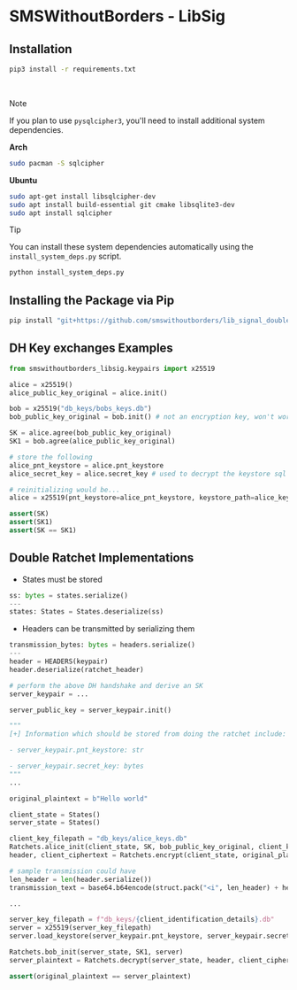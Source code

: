 # SMSWithoutBorders - LibSig

## Installation

```bash
pip3 install -r requirements.txt
```

<br>

> [!NOTE]
>
> If you plan to use `pysqlcipher3`, you'll need to install additional system
> dependencies.

**Arch**

```bash
sudo pacman -S sqlcipher
```

**Ubuntu**

```bash
sudo apt-get install libsqlcipher-dev
sudo apt install build-essential git cmake libsqlite3-dev
sudo apt install sqlcipher
```

> [!TIP]
>
> You can install these system dependencies automatically using the
> `install_system_deps.py` script.

```bash
python install_system_deps.py
```

## Installing the Package via Pip

```bash
pip install "git+https://github.com/smswithoutborders/lib_signal_double_ratchet_python.git@main#egg=smswithoutborders_libsig"
```

## DH Key exchanges Examples

```python
from smswithoutborders_libsig.keypairs import x25519

alice = x25519()
alice_public_key_original = alice.init()

bob = x25519("db_keys/bobs_keys.db")
bob_public_key_original = bob.init() # not an encryption key, won't work unless for AD

SK = alice.agree(bob_public_key_original)
SK1 = bob.agree(alice_public_key_original)

# store the following
alice_pnt_keystore = alice.pnt_keystore
alice_secret_key = alice.secret_key # used to decrypt the keystore sql file

# reinitializing would be...
alice = x25519(pnt_keystore=alice_pnt_keystore, keystore_path=alice_keystore_path, secret_key=alice_secret_key)

assert(SK)
assert(SK1)
assert(SK == SK1)
```

## Double Ratchet Implementations

- States must be stored
```python
ss: bytes = states.serialize()
---
states: States = States.deserialize(ss)
```

- Headers can be transmitted by serializing them
```python
transmission_bytes: bytes = headers.serialize()
---
header = HEADERS(keypair)
header.deserialize(ratchet_header)
```

```python
# perform the above DH handshake and derive an SK
server_keypair = ...

server_public_key = server_keypair.init()

"""
[+] Information which should be stored from doing the ratchet include:

- server_keypair.pnt_keystore: str

- server_keypair.secret_key: bytes
"""
...

original_plaintext = b"Hello world"

client_state = States()
server_state = States()

client_key_filepath = "db_keys/alice_keys.db"
Ratchets.alice_init(client_state, SK, bob_public_key_original, client_key_filepath)
header, client_ciphertext = Ratchets.encrypt(client_state, original_plaintext, server_public_key)

# sample transmission could have
len_header = len(header.serialize())
transmission_text = base64.b64encode(struct.pack("<i", len_header) + header + client_ciphertext)

...

server_key_filepath = f"db_keys/{client_identification_details}.db"
server = x25519(server_key_filepath)
server.load_keystore(server_keypair.pnt_keystore, server_keypair.secret_key)

Ratchets.bob_init(server_state, SK1, server)
server_plaintext = Ratchets.decrypt(server_state, header, client_ciphertext, bob_public_key_original)

assert(original_plaintext == server_plaintext)
```
